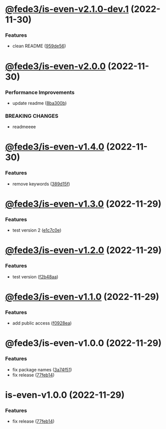# [@fede3/is-even-v2.1.0-dev.1](https://github.com/fedeaviles/workspace-sample/compare/@fede3/is-even-v2.0.0...@fede3/is-even-v2.1.0-dev.1) (2022-11-30)


### Features

* clean README ([959de56](https://github.com/fedeaviles/workspace-sample/commit/959de56231620687e8339509f41f3d24078e549b))

# [@fede3/is-even-v2.0.0](https://github.com/fedeaviles/workspace-sample/compare/@fede3/is-even-v1.4.0...@fede3/is-even-v2.0.0) (2022-11-30)


### Performance Improvements

* update readme ([8ba300b](https://github.com/fedeaviles/workspace-sample/commit/8ba300b99e1a2bffe77ba8c7785309f19cb1ef8f))


### BREAKING CHANGES

* readmeeee

# [@fede3/is-even-v1.4.0](https://github.com/fedeaviles/workspace-sample/compare/@fede3/is-even-v1.3.0...@fede3/is-even-v1.4.0) (2022-11-30)


### Features

* remove keywords ([389d15f](https://github.com/fedeaviles/workspace-sample/commit/389d15fc30526cdc4aa5ec071ccabece6b995fbc))

# [@fede3/is-even-v1.3.0](https://github.com/fedeaviles/workspace-sample/compare/@fede3/is-even-v1.2.0...@fede3/is-even-v1.3.0) (2022-11-29)


### Features

* test version 2 ([e1c7c0e](https://github.com/fedeaviles/workspace-sample/commit/e1c7c0e615b2be26aa581267608f27d9694b675a))

# [@fede3/is-even-v1.2.0](https://github.com/fedeaviles/workspace-sample/compare/@fede3/is-even-v1.1.0...@fede3/is-even-v1.2.0) (2022-11-29)


### Features

* test version ([f2b48aa](https://github.com/fedeaviles/workspace-sample/commit/f2b48aa1a70ea112f66b707cead3db5cd0c93c9d))

# [@fede3/is-even-v1.1.0](https://github.com/fedeaviles/workspace-sample/compare/@fede3/is-even-v1.0.0...@fede3/is-even-v1.1.0) (2022-11-29)


### Features

* add public access ([f0928ea](https://github.com/fedeaviles/workspace-sample/commit/f0928ea340d76d4f101783cd1abf2550c3e781a5))

# @fede3/is-even-v1.0.0 (2022-11-29)


### Features

* fix package names ([3a74f51](https://github.com/fedeaviles/workspace-sample/commit/3a74f518cbc8c34c0e13780128d52eb8a802e285))
* fix release ([77feb14](https://github.com/fedeaviles/workspace-sample/commit/77feb147d19c0331ab9ba65b3941add66f6aa7c6))

# is-even-v1.0.0 (2022-11-29)


### Features

* fix release ([77feb14](https://github.com/fedeaviles/workspace-sample/commit/77feb147d19c0331ab9ba65b3941add66f6aa7c6))

